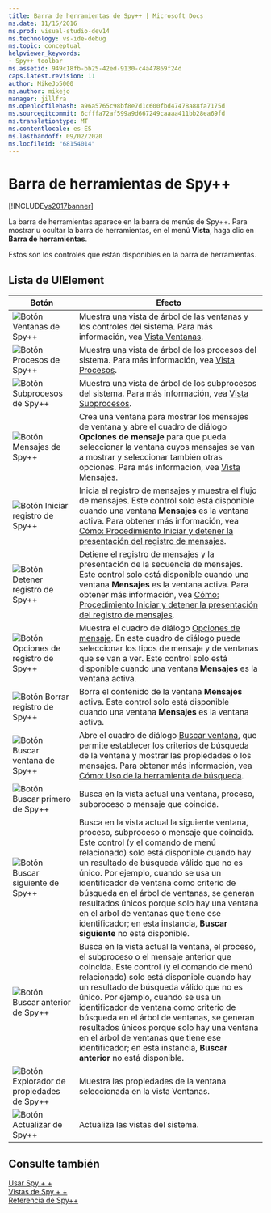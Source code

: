 ```yaml
---
title: Barra de herramientas de Spy++ | Microsoft Docs
ms.date: 11/15/2016
ms.prod: visual-studio-dev14
ms.technology: vs-ide-debug
ms.topic: conceptual
helpviewer_keywords:
- Spy++ toolbar
ms.assetid: 949c18fb-bb25-42ed-9130-c4a47869f24d
caps.latest.revision: 11
author: MikeJo5000
ms.author: mikejo
manager: jillfra
ms.openlocfilehash: a96a5765c98bf8e7d1c600fbd47478a88fa7175d
ms.sourcegitcommit: 6cfffa72af599a9d667249caaaa411bb28ea69fd
ms.translationtype: MT
ms.contentlocale: es-ES
ms.lasthandoff: 09/02/2020
ms.locfileid: "68154014"
---
```

# <a name="spy-toolbar"></a>Barra de herramientas de Spy++
[!INCLUDE[vs2017banner](../includes/vs2017banner.md)]

La barra de herramientas aparece en la barra de menús de Spy++. Para mostrar u ocultar la barra de herramientas, en el menú **Vista**, haga clic en **Barra de herramientas**.  
  
 Estos son los controles que están disponibles en la barra de herramientas.  
  
## <a name="uielement-list"></a>Lista de UIElement  
  
|Botón|Efecto|  
|------------|------------|  
|![Botón Ventanas de Spy&#43;&#43;](../debugger/media/icon-spy-windows.gif "Icon_Spy++_Windows")|Muestra una vista de árbol de las ventanas y los controles del sistema. Para más información, vea [Vista Ventanas](../debugger/windows-view.md).|  
|![Botón Procesos de Spy&#43;&#43;](../debugger/media/icon-spy-processes.gif "Icon_Spy++_Processes")|Muestra una vista de árbol de los procesos del sistema. Para más información, vea [Vista Procesos](../debugger/processes-view.md).|  
|![Botón Subprocesos de Spy&#43;&#43;](../debugger/media/icon-spy-threads.gif "Icon_Spy++_Threads")|Muestra una vista de árbol de los subprocesos del sistema. Para más información, vea [Vista Subprocesos](../debugger/threads-view.md).|  
|![Botón Mensajes de Spy&#43;&#43;](../debugger/media/icon-spy-messages.gif "Icon_Spy++_Messages")|Crea una ventana para mostrar los mensajes de ventana y abre el cuadro de diálogo **Opciones de mensaje** para que pueda seleccionar la ventana cuyos mensajes se van a mostrar y seleccionar también otras opciones. Para más información, vea [Vista Mensajes](../debugger/messages-view.md).|  
|![Botón Iniciar registro de Spy&#43;&#43;](../debugger/media/icon-spy-startlog.gif "Icon_Spy++_StartLog")|Inicia el registro de mensajes y muestra el flujo de mensajes. Este control solo está disponible cuando una ventana **Mensajes** es la ventana activa. Para obtener más información, vea [Cómo: Procedimiento Iniciar y detener la presentación del registro de mensajes](../debugger/how-to-start-and-stop-the-message-log-display.md).|  
|![Botón Detener registro de Spy&#43;&#43;](../debugger/media/icon-spy-stoplog.gif "Icon_Spy++_StopLog")|Detiene el registro de mensajes y la presentación de la secuencia de mensajes. Este control solo está disponible cuando una ventana **Mensajes** es la ventana activa. Para obtener más información, vea [Cómo: Procedimiento Iniciar y detener la presentación del registro de mensajes](../debugger/how-to-start-and-stop-the-message-log-display.md).|  
|![Botón Opciones de registro de Spy&#43;&#43;](../debugger/media/icon-spy-logoptions.gif "Icon_Spy++_LogOptions")|Muestra el cuadro de diálogo [Opciones de mensaje](../debugger/message-options-dialog-box.md). En este cuadro de diálogo puede seleccionar los tipos de mensaje y de ventanas que se van a ver. Este control solo está disponible cuando una ventana **Mensajes** es la ventana activa.|  
|![Botón Borrar registro de Spy&#43;&#43;](../debugger/media/spy-clearlog.gif "Spy++_ClearLog")|Borra el contenido de la ventana **Mensajes** activa. Este control solo está disponible cuando una ventana **Mensajes** es la ventana activa.|  
|![Botón Buscar ventana de Spy&#43;&#43;](../debugger/media/icon-spy-findwindow.gif "Icon_Spy++_FindWindow")|Abre el cuadro de diálogo [Buscar ventana](../debugger/find-window-dialog-box.md), que permite establecer los criterios de búsqueda de la ventana y mostrar las propiedades o los mensajes. Para obtener más información, vea [Cómo: Uso de la herramienta de búsqueda](../debugger/how-to-use-the-finder-tool.md).|  
|![Botón Buscar primero de Spy&#43;&#43;](../debugger/media/icon-spy-window.gif "Icon_Spy++_Window")|Busca en la vista actual una ventana, proceso, subproceso o mensaje que coincida.|  
|![Botón Buscar siguiente de Spy&#43;&#43;](../debugger/media/icon-spy-nextwindow.gif "Icon_Spy++_NextWindow")|Busca en la vista actual la siguiente ventana, proceso, subproceso o mensaje que coincida. Este control (y el comando de menú relacionado) solo está disponible cuando hay un resultado de búsqueda válido que no es único. Por ejemplo, cuando se usa un identificador de ventana como criterio de búsqueda en el árbol de ventanas, se generan resultados únicos porque solo hay una ventana en el árbol de ventanas que tiene ese identificador; en esta instancia, **Buscar siguiente** no está disponible.|  
|![Botón Buscar anterior de Spy&#43;&#43;](../debugger/media/icon-spy-prevwindow.gif "Icon_Spy++_PrevWindow")|Busca en la vista actual la ventana, el proceso, el subproceso o el mensaje anterior que coincida. Este control (y el comando de menú relacionado) solo está disponible cuando hay un resultado de búsqueda válido que no es único. Por ejemplo, cuando se usa un identificador de ventana como criterio de búsqueda en el árbol de ventanas, se generan resultados únicos porque solo hay una ventana en el árbol de ventanas que tiene ese identificador; en esta instancia, **Buscar anterior** no está disponible.|  
|![Botón Explorador de propiedades de Spy&#43;&#43;](../debugger/media/icon-spy-propexp.gif "Icon_Spy++_PropExp")|Muestra las propiedades de la ventana seleccionada en la vista Ventanas.|  
|![Botón Actualizar de Spy&#43;&#43;](../debugger/media/icon-spy-refresh.gif "Icon_Spy++_Refresh")|Actualiza las vistas del sistema.|  
  
## <a name="see-also"></a>Consulte también  
 [Usar Spy + +](../debugger/using-spy-increment.md)   
 [Vistas de Spy + +](../debugger/spy-increment-views.md)   
 [Referencia de Spy++](../debugger/spy-increment-reference.md)
